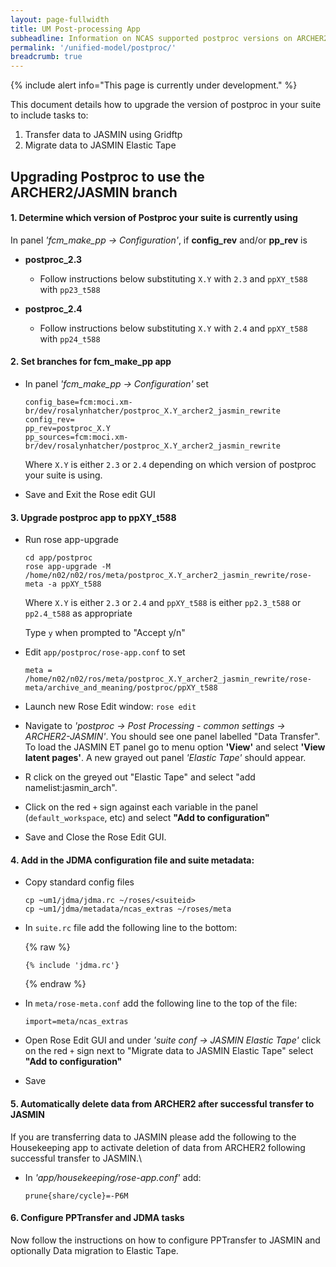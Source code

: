 ```yaml
---
layout: page-fullwidth
title: UM Post-processing App
subheadline: Information on NCAS supported postproc versions on ARCHER2
permalink: '/unified-model/postproc/'
breadcrumb: true
---
```

{% include alert info="This page is currently under development." %}

This document details how to upgrade the version of postproc in your suite to include tasks to:

1. Transfer data to JASMIN using Gridftp
2. Migrate data to JASMIN Elastic Tape
  
## Upgrading Postproc to use the ARCHER2/JASMIN branch

#### 1. Determine which version of Postproc your suite is currently using

In panel *'fcm_make_pp -> Configuration'*, if **config_rev** and/or **pp_rev** is

* **postproc_2.3**
  * Follow instructions below substituting `X.Y` with `2.3` and `ppXY_t588` with `pp23_t588`

    
* **postproc_2.4**
  * Follow instructions below substituting `X.Y` with `2.4` and `ppXY_t588` with `pp24_t588`
 
#### 2. Set branches for fcm_make_pp app

* In panel *'fcm_make_pp -> Configuration'* set

  ~~~
  config_base=fcm:moci.xm-br/dev/rosalynhatcher/postproc_X.Y_archer2_jasmin_rewrite
  config_rev=
  pp_rev=postproc_X.Y
  pp_sources=fcm:moci.xm-br/dev/rosalynhatcher/postproc_X.Y_archer2_jasmin_rewrite
  ~~~

  Where `X.Y` is either `2.3` or `2.4` depending on which version of postproc your suite is using.

* Save and Exit the Rose edit GUI

#### 3. Upgrade postproc app to ppXY_t588

* Run rose app-upgrade

  ~~~
  cd app/postproc
  rose app-upgrade -M /home/n02/n02/ros/meta/postproc_X.Y_archer2_jasmin_rewrite/rose-meta -a ppXY_t588
  ~~~

  Where `X.Y` is either `2.3` or `2.4` and `ppXY_t588` is either `pp2.3_t588` or `pp2.4_t588` as appropriate

  Type `y` when prompted to "Accept y/n"

* Edit `app/postproc/rose-app.conf` to set

  ~~~
  meta =  /home/n02/n02/ros/meta/postproc_X.Y_archer2_jasmin_rewrite/rose-meta/archive_and_meaning/postproc/ppXY_t588
  ~~~

* Launch new Rose Edit window: `rose edit`

* Navigate to *'postproc -> Post Processing - common settings -> ARCHER2-JASMIN'*. You should see one panel labelled "Data Transfer".  To load the JASMIN ET panel go to menu option **'View'** and select **'View latent pages'**. A new grayed out panel *'Elastic Tape'* should appear.

* R click on the greyed out "Elastic Tape" and select "add namelist:jasmin_arch".

* Click on the red `+` sign against each variable in the panel (`default_workspace`, etc) and select **"Add to configuration"**

* Save and Close the Rose Edit GUI.

#### 4. Add in the JDMA configuration file and suite metadata:

* Copy standard config files
  
  ~~~
  cp ~um1/jdma/jdma.rc ~/roses/<suiteid>
  cp ~um1/jdma/metadata/ncas_extras ~/roses/meta
  ~~~

* In `suite.rc` file add the following line to the bottom:

  {% raw %}
  ~~~
  {% include 'jdma.rc'}
  ~~~
  {% endraw %}

* In `meta/rose-meta.conf` add the following line to the top of the file:

  ~~~
  import=meta/ncas_extras
  ~~~

* Open Rose Edit GUI and under *'suite conf -> JASMIN Elastic Tape'* click on the red `+` sign next to "Migrate data to JASMIN Elastic Tape" select **"Add to configuration"**

* Save

#### 5. Automatically delete data from ARCHER2 after successful transfer to JASMIN

If you are transferring data to JASMIN please add the following to the Housekeeping app to activate deletion of data from ARCHER2 following successful transfer to JASMIN.\

* In *'app/housekeeping/rose-app.conf'* add:

  ~~~
  prune{share/cycle}=-P6M
  ~~~


#### 6. Configure PPTransfer and JDMA tasks

Now follow the instructions on how to configure PPTransfer to JASMIN and optionally Data migration to Elastic Tape.
